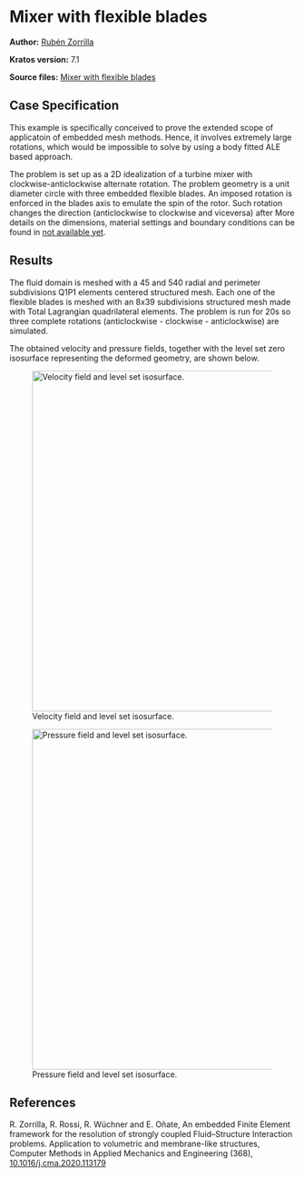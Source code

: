 # Mixer with flexible blades

**Author:** [Rubén Zorrilla](https://github.com/rubenzorrilla)

**Kratos version:** 7.1

**Source files:** [Mixer with flexible blades](https://github.com/KratosMultiphysics/Examples/tree/master/fluid_structure_interaction/validation/embedded_fsi_mixer_Y/source)

## Case Specification
This example is specifically conceived to prove the extended scope of applicatoin of embedded mesh methods. Hence, it involves extremely large rotations, which would be impossible to solve by using a body fitted ALE based approach.

The problem is set up as a 2D idealization of a turbine mixer with clockwise-anticlockwise alternate rotation. The problem geometry is a unit diameter circle with three embedded flexible blades. An imposed rotation is enforced in the blades axis to emulate the spin of the rotor. Such rotation changes the direction (anticlockwise to clockwise and viceversa) after More details on the dimensions, material settings and boundary conditions can be found in [not available yet](link_to_article_here).

## Results
The fluid domain is meshed with a 45 and 540 radial and perimeter subdivisions Q1P1 elements centered structured mesh. Each one of the flexible blades is meshed with an 8x39 subdivisions structured mesh made with Total Lagrangian quadrilateral elements. The problem is run for 20s so three complete rotations (anticlockwise - clockwise - anticlockwise) are simulated.

The obtained velocity and pressure fields, together with the level set zero isosurface representing the deformed geometry, are shown below.

<p align="center">
<figure>
  <img src="data/embedded_fsi_mixer_Y_v.gif" alt="Velocity field and level set isosurface." style="width: 600px;"/>
  <figcaption>Velocity field and level set isosurface.</figcaption>
</figure>
</p>

<p align="center">
<figure>
  <img src="data/embedded_fsi_mixer_Y_p.gif" alt="Pressure field and level set isosurface." style="width: 600px;"/>
  <figcaption>Pressure field and level set isosurface.</figcaption>
</figure>
</p>

## References
R. Zorrilla, R. Rossi, R. Wüchner and E. Oñate, An embedded Finite Element framework for the resolution of strongly coupled Fluid–Structure Interaction problems. Application to volumetric and membrane-like structures, Computer Methods in Applied Mechanics and Engineering (368), [10.1016/j.cma.2020.113179](https://doi.org/10.1016/j.cma.2020.113179)
